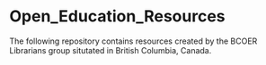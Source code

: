 # Open_Education_Resources
The following repository contains resources created by the BCOER Librarians group situtated in British Columbia, Canada.
